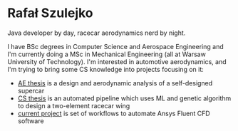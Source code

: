 # Rafał Szulejko
Java developer by day, racecar aerodynamics nerd by night.

I have BSc degrees in Computer Science and Aerospace Engineering and I'm currently doing a MSc in Mechanical Engineering (all at Warsaw University of Technology). I'm interested in automotive aerodynamics, and I'm trying to bring some CS knowledge into projects focusing on it:
- [AE thesis](https://github.com/rafalszulejko/hypercar-thesis) is a design and aerodynamic analysis of a self-designed supercar
- [CS thesis](https://github.com/rafalszulejko/wing-optimization) is an automated pipeline which uses ML and genetic algorithm to design a two-element racecar wing
- [current project](https://github.com/rafalszulejko/pyfluent-workflow) is set of workflows to automate Ansys Fluent CFD software
